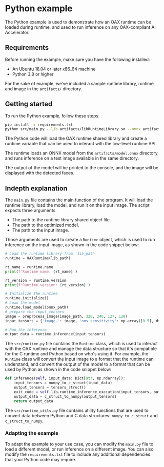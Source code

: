 # Python example

The Python example is used to demonstrate how an OAX runtime can be loaded during runtime, and used to run inference on
any OAX-compliant AI Accelerator.

## Requirements

Before running the example, make sure you have the following installed:

- An Ubuntu 18.04 or later x86_64 machine
- Python 3.8 or higher

For the sake of example, we've included a sample runtime library, runtime and image in the `artifacts/` directory.

## Getting started

To run the Python example, follow these steps:

```bash
pip install -r requirements.txt
python src/main.py --lib artifacts/libRuntimeLibrary.so --onnx artifacts/model.onnx --image artifacts/image.jpg

```

The Python code will load the OAX runtime shared library and create a runtime variable that can be used to interact with
the low-level runtime API.

The runtime loads an ONNX model from the `artifacts/model.onnx` directory, and runs inference on a test image available
in the same directory.

The output of the model will be printed to the console, and the image will be displayed with the detected faces.

## Indepth explanation

The `main.py` file contains the main function of the program. It will load the runtime library, load the model, and run
it on the input image. The script expects three arguments:

- The path to the runtime library shared object file.
- The path to the optimized model.
- The path to the input image.

Those arguments are used to create a `Runtime` object, which is used to run inference on the input image, as shown in the 
code snippet below:
```python
# Load the runtime library from `lib_path`
runtime = OAXRuntime(lib_path)

rt_name = runtime.name
print(f'Runtime name: {rt_name}')

rt_version = runtime.version
print(f'Runtime version: {rt_version}')

# Initialize the runtime
runtime.initialize()
# Load the model
runtime.load_model(onnx_path)
# prepare the input_tensors
image = preprocess_image(image_path, 320, 240, 127, 128)
input_tensors = {'image-': image, 'nms_sensitivity': np.array([0.5], dtype='float32')}

# Run the inference
output_data = runtime.inference(input_tensors)
```

The `src/runtime.py` file contains the `Runtime` class, which is used to interact with the OAX runtime and manage the
data structure so that it's compatible for the C runtime and Python based on who's using it. 
For example, the `Runtime` class will convert the input image to a format that the runtime can understand, and convert 
the output of the model to a format that can be used by Python as shown in the code snippet below:
```python
def inference(self, input_data: Dict[str, np.ndarray]):
    input_tensors = numpy_to_c_struct(input_data)
    output_tensors = tensors_struct()
    exit_code = self.lib.runtime_inference_execution(input_tensors, output_tensors)
    output_data = c_struct_to_numpy(output_tensors)
    return output_data
```

The `src/runtime_utils.py` file contains utility functions that are used to convert data between Python and C data structures:
`numpy_to_c_struct` and `c_struct_to_numpy`.


### Adapting the example

To adapt the example to your use case, you can modify the `main.py` file to load a different model, or run inference on
a different image. You can also modify the `requirements.txt` file to include any additional dependencies that your
Python code may require.

